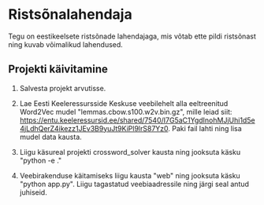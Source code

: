 # Ristsõnalahendaja

Tegu on eestikeelsete ristsõnade lahendajaga, mis võtab ette pildi ristsõnast ning kuvab võimalikud lahendused.

## Projekti käivitamine
1) Salvesta projekt arvutisse.

2) Lae Eesti Keeleressursside Keskuse veebilehelt alla eeltreenitud Word2Vec mudel "lemmas.cbow.s100.w2v.bin.gz", mille leiad siit: https://entu.keeleressursid.ee/shared/7540/I7G5aC1YgdInohMJjUhi1d5e4jLdhQerZ4ikezz1JEv3B9yuJt9KiPl9lrS87Yz0. Paki fail lahti ning lisa mudel data kausta.

3) Liigu käsureal projekti crossword_solver kausta ning jooksuta käsku "python -e ."

4) Veebirakenduse käitamiseks liigu kausta "web" ning jooksuta käsku "python app.py". Liigu tagastatud veebiaadressile ning järgi seal antud juhiseid.



